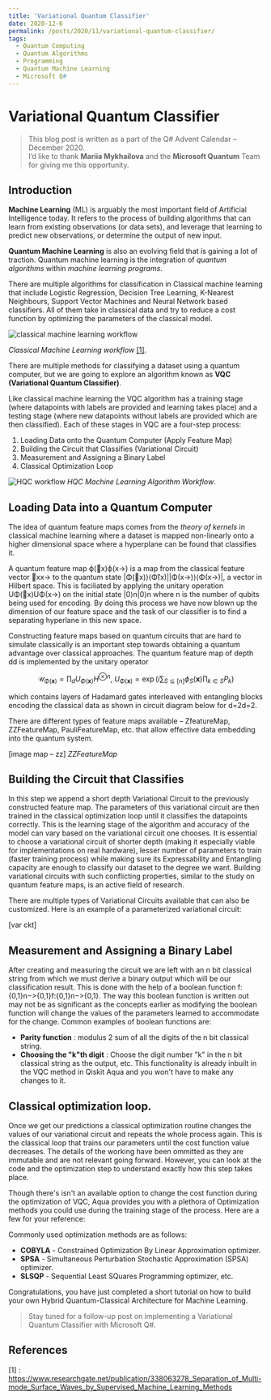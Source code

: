 ```yaml
---
title: 'Variational Quantum Classifier'
date: 2020-12-6
permalink: /posts/2020/11/variational-quantum-classifier/
tags:
  - Quantum Computing
  - Quantum Algorithms
  - Programming
  - Quantum Machine Learning
  - Microsoft Q#
---
```


# Variational Quantum Classifier

> This blog post is written as a part of the Q# Advent Calendar – December 2020.  
> I’d like to thank **Mariia Mykhailova** and the **Microsoft Quantum** Team for giving me this opportunity.


## Introduction ##   

**Machine Learning** (ML) is arguably the most important field of Artificial Intelligence today. It refers to the process of building algorithms that can learn from existing observations (or data sets), and leverage that learning to predict new observations, or determine the output of new input.

**Quantum Machine Learning** is also an evolving field that is gaining a lot of traction.  Quantum machine learning is the integration of *quantum algorithms* within *machine learning programs*.

There are multiple algorithms for classification in Classical machine learning that include Logistic Regression, Decision Tree Learning, K-Nearest Neighbours, Support Vector Machines and Neural Network based classifiers. All of them take in classical data and try to reduce a cost function by optimizing the parameters of the classical model. 

![classical machine learning workflow]()

*Classical Machine Learning workflow* [[1]](#references).


There are multiple methods for classifying a dataset using a quantum computer, but we are going to explore an algorithm known as **VQC (Variational Quantum Classifier)**.

Like classical machine learning the VQC algorithm has a training stage (where datapoints with labels are provided and learning takes place) and a testing stage (where new datapoints without labels are provided which are then classified). Each of these stages in VQC are a four-step process:

1. Loading Data onto the Quantum Computer (Apply Feature Map)
2. Building the Circuit that Classifies (Variational Circuit)
3. Measurement and Assigning a Binary Label
4. Classical Optimization Loop

![HQC workflow]()
*HQC Machine Learning Algorithm Workflow*.

## Loading Data into a Quantum Computer  

The idea of quantum feature maps comes from the *theory of kernels* in classical machine learning where a dataset is mapped non-linearly onto a higher dimensional space where a hyperplane can be found that classifies it.  

A quantum feature map ϕ(⃗x)ϕ(x→) is a map from the classical feature vector ⃗xx→ to the quantum state |Φ(⃗x)⟩⟨Φ(⃗x)||Φ(x→)⟩⟨Φ(x→)|, a vector in Hilbert space. This is faciliated by applying the unitary operation UΦ(⃗x)UΦ(x→) on the initial state |0⟩n|0⟩n where n is the number of qubits being used for encoding. By doing this process we have now blown up the dimension of our feature space and the task of our classifier is to find a separating hyperlane in this new space.  

Constructing feature maps based on quantum circuits that are hard to simulate classically is an important step towards obtaining a quantum advantage over classical approaches. The quantum feature map of depth dd is implemented by the unitary operator  

$$ \mathcal{U}_{\Phi(\mathbf{x})}=\prod_d U_{\Phi(\mathbf{x})}H^{\otimes n},\ U_{\Phi(\mathbf{x})}=\exp\left(i\sum_{S\subseteq[n]}\phi_S(\mathbf{x})\prod_{k\in S} P_k\right) $$ 

which contains layers of Hadamard gates interleaved with entangling blocks encoding the classical data as shown in circuit diagram below for d=2d=2.

There are different types of feature maps available – ZfeatureMap, ZZFeatureMap, PauliFeatureMap, etc. that allow effective data embedding into the quantum system.

[image map – zz]
*ZZFeatureMap*

## Building the Circuit that Classifies

In this step we append a short depth Variational Circuit to the previously constructed feature map. The parameters of this variational circuit are then trained in the classical optimization loop until it classifies the datapoints correctly. This is the learning stage of the algorithm and accuracy of the model can vary based on the variational circuit one chooses. It is essential to choose a variational circuit of shorter depth (making it especially viable for implementations on real hardware), lesser number of parameters to train (faster training process) while making sure its Expressability and Entangling capacity are enough to classify our dataset to the degree we want. Building variational circuits with such conflicting properties, similar to the study on quantum feature maps, is an active field of research.

There are multiple types of Variational Circuits available that can also be customized. Here is an example of a parameterized variational circuit:  

[var ckt]

## Measurement and Assigning a Binary Label

After creating and measuring the circuit we are left with an n bit classical string from which we must derive a binary output which will be our classification result. This is done with the help of a boolean function f:{0,1}n−>{0,1}f:{0,1}n−>{0,1}. The way this boolean function is written out may not be as significant as the concepts earlier as modifying the boolean function will change the values of the parameters learned to accommodate for the change. Common examples of boolean functions are:  
- **Parity function** : modulus 2 sum of all the digits of the n bit classical string.
- **Choosing the "k"th digit** : Choose the digit number "k" in the n bit classical string as the output, etc.
This functionality is already inbuilt in the VQC method in Qiskit Aqua and you won't have to make any changes to it.

## Classical optimization loop.  

Once we get our predictions a classical optimization routine changes the values of our variational circuit and repeats the whole process again. This is the classical loop that trains our parameters until the cost function value decreases. The details of the working have been ommitted as they are immutable and are not relevant going forward. However, you can look at the code and the optimization step to understand exactly how this step takes place.

Though there's isn't an available option to change the cost function during the optimization of VQC, Aqua provides you with a plethora of Optimization methods you could use during the training stage of the process. Here are a few for your reference:  

Commonly used optimization methods are as follows:  
- **COBYLA** - Constrained Optimization By Linear Approximation optimizer.
- **SPSA** - Simultaneous Perturbation Stochastic Approximation (SPSA) optimizer.
- **SLSQP** - Sequential Least SQuares Programming optimizer, etc.

Congratulations, you have just completed a short tutorial on how to build your own Hybrid Quantum-Classical Architecture for Machine Learning.   
> Stay tuned for a follow-up post on implementing a Variational Quantum Classifier with Microsoft Q#. 


## References

[1] :   https://www.researchgate.net/publication/338063278_Separation_of_Multi-mode_Surface_Waves_by_Supervised_Machine_Learning_Methods  

